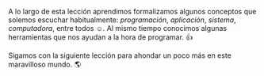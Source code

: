 A lo largo de esta lección aprendimos formalizamos algunos conceptos que solemos escuchar habitualmente: _programación_, _aplicación_, _sistema_, _computadora_, entre todos :relaxed:. Al mismo tiempo conocimos algunas herramientas que nos ayudan a la hora de programar. :thumbsup:

Sigamos con la siguiente lección para ahondar un poco más en este maravilloso mundo. :earth_americas: